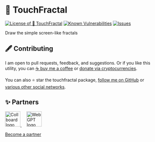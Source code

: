 # 🍁 TouchFractal

<!--Badges-->
<!--⚠️WARNING: This section was generated by https://github.com/hejny/batch-project-editor/blob/main/src/workflows/800-badges/badges.ts so every manual change will be overwritten.-->


[![License of 🍁 TouchFractal](https://img.shields.io/github/license/hejny/touchfractal.svg?style=flat)](https://github.com/hejny/touchfractal/blob/main/LICENSE)
[![Known Vulnerabilities](https://snyk.io/test/github/hejny/touchfractal/badge.svg)](https://snyk.io/test/github/hejny/touchfractal)
[![Issues](https://img.shields.io/github/issues/hejny/touchfractal.svg?style=flat)](https://github.com/hejny/touchfractal/issues)

<!--/Badges-->
 
Draw the simple screen-like fractals


<!--Contributing-->
<!--⚠️WARNING: This section was generated by https://github.com/hejny/batch-project-editor/blob/main/src/workflows/810-contributing/contributing.ts so every manual change will be overwritten.-->

## 🖋️ Contributing

I am open to pull requests, feedback, and suggestions. Or if you like this utility, you can [☕ buy me a coffee](https://www.buymeacoffee.com/hejny) or [donate via cryptocurrencies](https://github.com/hejny/hejny/blob/main/documents/crypto.md).

You can also ⭐ star the touchfractal package, [follow me on GitHub](https://github.com/hejny) or [various other social networks](https://www.pavolhejny.com/contact/).

<!--/Contributing-->


<!--Partners-->
<!--⚠️WARNING: This section was generated by https://github.com/hejny/batch-project-editor/blob/main/src/workflows/820-partners/partners.ts so every manual change will be overwritten.-->

## ✨ Partners


<a href="https://collboard.com/">
  <img src="https://collboard.fra1.cdn.digitaloceanspaces.com/assets/18.12.1/logo-small.png" alt="Collboard logo" width="50"  />
</a>
&nbsp;&nbsp;&nbsp;
<a href="https://webgpt.cz/?partner=ph&utm_medium=referral&utm_source=github-readme&utm_campaign=partner-ph">
  <img src="https://webgpt.cz/_next/static/media/webgpt-blue.e2bf1fff.png" alt="WebGPT logo" width="50"  />
</a>


[Become a partner](https://www.pavolhejny.com/contact/)

<!--/Partners-->